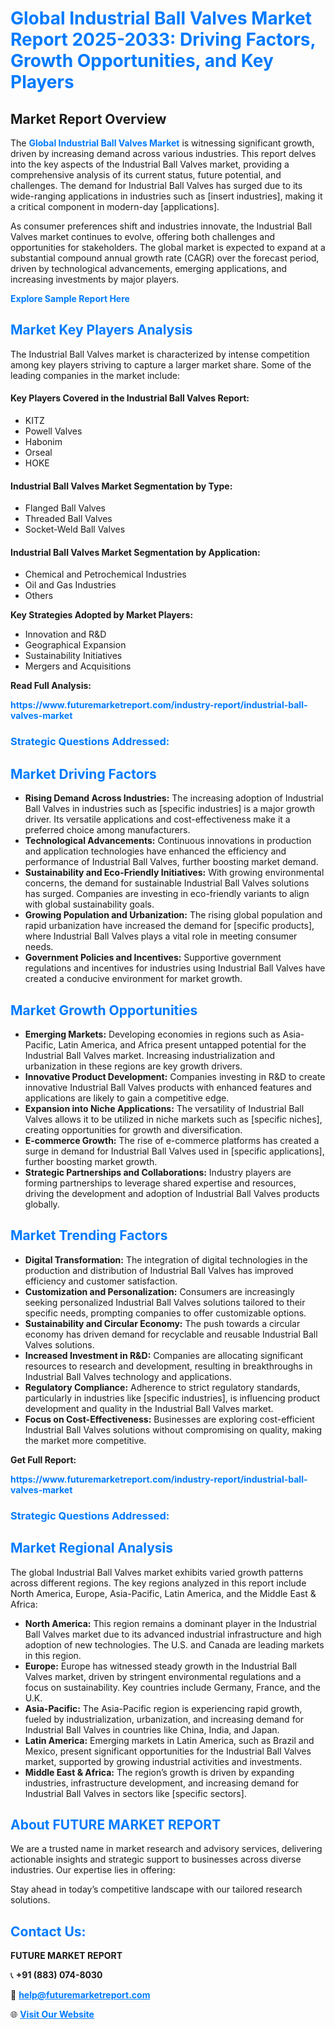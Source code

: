 <h1 style="color: #007BFF;">Global Industrial Ball Valves Market Report 2025-2033: Driving Factors, Growth Opportunities, and Key Players</h1>

<section id="overview">
<h2>Market Report Overview</h2>
<p>The <a href="https://www.futuremarketreport.com/industry-report/industrial-ball-valves-market" style="color: #007BFF; text-decoration: none;"><strong>Global Industrial Ball Valves Market</strong></a> is witnessing significant growth, driven by increasing demand across various industries. This report delves into the key aspects of the Industrial Ball Valves market, providing a comprehensive analysis of its current status, future potential, and challenges. The demand for Industrial Ball Valves has surged due to its wide-ranging applications in industries such as [insert industries], making it a critical component in modern-day [applications].</p>
<p>As consumer preferences shift and industries innovate, the Industrial Ball Valves market continues to evolve, offering both challenges and opportunities for stakeholders. The global market is expected to expand at a substantial compound annual growth rate (CAGR) over the forecast period, driven by technological advancements, emerging applications, and increasing investments by major players.</p>
</section>

<section id="overview">
<p><a href="https://www.futuremarketreport.com/request-sample/reportId=92446" style="color: #007BFF; text-decoration: none;"><strong>Explore Sample Report Here</strong></a></p>
</section>

<section id="key-players">
<h2 style="color: #007BFF;">Market Key Players Analysis</h2>
<p>The Industrial Ball Valves market is characterized by intense competition among key players striving to capture a larger market share. Some of the leading companies in the market include:</p>
<h4>Key Players Covered in the Industrial Ball Valves Report:</h4>
<ul><li>KITZ</li><li>Powell Valves</li><li>Habonim</li><li>Orseal</li><li>HOKE</li></ul>
<h4>Industrial Ball Valves Market Segmentation by Type:</h4>
<ul><li>Flanged Ball Valves</li><li>Threaded Ball Valves</li><li>Socket-Weld Ball Valves</li></ul>

<h4>Industrial Ball Valves Market Segmentation by Application:</h4>
<ul><li>Chemical and Petrochemical Industries</li><li>Oil and Gas Industries</li><li>Others</li></ul>
<p><strong>Key Strategies Adopted by Market Players:</strong></p>
<ul>
<li>Innovation and R&D</li>
<li>Geographical Expansion</li>
<li>Sustainability Initiatives</li>
<li>Mergers and Acquisitions</li>
</ul>
</section>

<section>
<p><strong>Read Full Analysis: </strong></p><a href="https://www.futuremarketreport.com/industry-report/industrial-ball-valves-market" style="color: #007BFF; text-decoration: none;"><strong>https://www.futuremarketreport.com/industry-report/industrial-ball-valves-market</strong></a>
<h3 style="color: #007BFF;">Strategic Questions Addressed:</h3>
</section>

<section id="driving-factors">
<h2 style="color: #007BFF;">Market Driving Factors</h2>
<ul>
<li><strong>Rising Demand Across Industries:</strong> The increasing adoption of Industrial Ball Valves in industries such as [specific industries] is a major growth driver. Its versatile applications and cost-effectiveness make it a preferred choice among manufacturers.</li>
<li><strong>Technological Advancements:</strong> Continuous innovations in production and application technologies have enhanced the efficiency and performance of Industrial Ball Valves, further boosting market demand.</li>
<li><strong>Sustainability and Eco-Friendly Initiatives:</strong> With growing environmental concerns, the demand for sustainable Industrial Ball Valves solutions has surged. Companies are investing in eco-friendly variants to align with global sustainability goals.</li>
<li><strong>Growing Population and Urbanization:</strong> The rising global population and rapid urbanization have increased the demand for [specific products], where Industrial Ball Valves plays a vital role in meeting consumer needs.</li>
<li><strong>Government Policies and Incentives:</strong> Supportive government regulations and incentives for industries using Industrial Ball Valves have created a conducive environment for market growth.</li>
</ul>
</section>

<section id="growth-opportunities">
<h2 style="color: #007BFF;">Market Growth Opportunities</h2>
<ul>
<li><strong>Emerging Markets:</strong> Developing economies in regions such as Asia-Pacific, Latin America, and Africa present untapped potential for the Industrial Ball Valves market. Increasing industrialization and urbanization in these regions are key growth drivers.</li>
<li><strong>Innovative Product Development:</strong> Companies investing in R&D to create innovative Industrial Ball Valves products with enhanced features and applications are likely to gain a competitive edge.</li>
<li><strong>Expansion into Niche Applications:</strong> The versatility of Industrial Ball Valves allows it to be utilized in niche markets such as [specific niches], creating opportunities for growth and diversification.</li>
<li><strong>E-commerce Growth:</strong> The rise of e-commerce platforms has created a surge in demand for Industrial Ball Valves used in [specific applications], further boosting market growth.</li>
<li><strong>Strategic Partnerships and Collaborations:</strong> Industry players are forming partnerships to leverage shared expertise and resources, driving the development and adoption of Industrial Ball Valves products globally.</li>
</ul>
</section>

<section id="trending-factors">
<h2 style="color: #007BFF;">Market Trending Factors</h2>
<ul>
<li><strong>Digital Transformation:</strong> The integration of digital technologies in the production and distribution of Industrial Ball Valves has improved efficiency and customer satisfaction.</li>
<li><strong>Customization and Personalization:</strong> Consumers are increasingly seeking personalized Industrial Ball Valves solutions tailored to their specific needs, prompting companies to offer customizable options.</li>
<li><strong>Sustainability and Circular Economy:</strong> The push towards a circular economy has driven demand for recyclable and reusable Industrial Ball Valves solutions.</li>
<li><strong>Increased Investment in R&D:</strong> Companies are allocating significant resources to research and development, resulting in breakthroughs in Industrial Ball Valves technology and applications.</li>
<li><strong>Regulatory Compliance:</strong> Adherence to strict regulatory standards, particularly in industries like [specific industries], is influencing product development and quality in the Industrial Ball Valves market.</li>
<li><strong>Focus on Cost-Effectiveness:</strong> Businesses are exploring cost-efficient Industrial Ball Valves solutions without compromising on quality, making the market more competitive.</li>
</ul>
</section>

<section>
<p><strong>Get Full Report: </strong></p><a href="https://www.futuremarketreport.com/industry-report/industrial-ball-valves-market" style="color: #007BFF; text-decoration: none;"><strong>https://www.futuremarketreport.com/industry-report/industrial-ball-valves-market</strong></a>
<h3 style="color: #007BFF;">Strategic Questions Addressed:</h3>
</section>


<section id="regional-analysis">
<h2 style="color: #007BFF;">Market Regional Analysis</h2>
<p>The global Industrial Ball Valves market exhibits varied growth patterns across different regions. The key regions analyzed in this report include North America, Europe, Asia-Pacific, Latin America, and the Middle East & Africa:</p>
<ul>
<li><strong>North America:</strong> This region remains a dominant player in the Industrial Ball Valves market due to its advanced industrial infrastructure and high adoption of new technologies. The U.S. and Canada are leading markets in this region.</li>
<li><strong>Europe:</strong> Europe has witnessed steady growth in the Industrial Ball Valves market, driven by stringent environmental regulations and a focus on sustainability. Key countries include Germany, France, and the U.K.</li>
<li><strong>Asia-Pacific:</strong> The Asia-Pacific region is experiencing rapid growth, fueled by industrialization, urbanization, and increasing demand for Industrial Ball Valves in countries like China, India, and Japan.</li>
<li><strong>Latin America:</strong> Emerging markets in Latin America, such as Brazil and Mexico, present significant opportunities for the Industrial Ball Valves market, supported by growing industrial activities and investments.</li>
<li><strong>Middle East & Africa:</strong> The region’s growth is driven by expanding industries, infrastructure development, and increasing demand for Industrial Ball Valves in sectors like [specific sectors].</li>
</ul>
</section>

<footer>
<h2 style="color: #007BFF;">About FUTURE MARKET REPORT</h2>
<p>We are a trusted name in market research and advisory services, delivering actionable insights and strategic support to businesses across diverse industries. Our expertise lies in offering:</p>

<p>Stay ahead in today’s competitive landscape with our tailored research solutions.</p>

<h2 style="color: #007BFF;">Contact Us:</h2>
<p><strong>FUTURE MARKET REPORT</strong></p>
<p>📞 <strong>+91 (883) 074-8030</strong></p>
<p>📧 <strong><a href="mailto:help@futuremarketreport.com" style="color: #007BFF;">help@futuremarketreport.com</a></strong></p>
<p>🌐 <strong><a href="https://www.futuremarketreport.com/" style="color: #007BFF;">Visit Our Website</a></strong></p>
</footer>